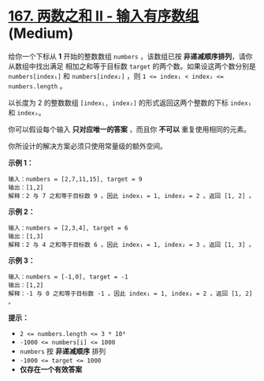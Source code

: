 # [167. 两数之和 II - 输入有序数组][link] (Medium)

[link]: https://leetcode.cn/problems/two-sum-ii-input-array-is-sorted/

给你一个下标从 **1** 开始的整数数组 `numbers` ，该数组已按 **非递减顺序排列**，请你从数组中找出满足
相加之和等于目标数 `target` 的两个数。如果设这两个数分别是 `numbers[index₁]` 和 `numbers[index₂]` 
，则 `1 <= index₁ < index₂ <= numbers.length` 。

以长度为 2 的整数数组 `[index₁, index₂]` 的形式返回这两个整数的下标 `index₁` 和 `index₂`。

你可以假设每个输入 **只对应唯一的答案** ，而且你 **不可以** 重复使用相同的元素。

你所设计的解决方案必须只使用常量级的额外空间。

**示例 1：**

```
输入：numbers = [2,7,11,15], target = 9
输出：[1,2]
解释：2 与 7 之和等于目标数 9 。因此 index₁ = 1, index₂ = 2 。返回 [1, 2] 。
```

**示例 2：**

```
输入：numbers = [2,3,4], target = 6
输出：[1,3]
解释：2 与 4 之和等于目标数 6 。因此 index₁ = 1, index₂ = 3 。返回 [1, 3] 。
```

**示例 3：**

```
输入：numbers = [-1,0], target = -1
输出：[1,2]
解释：-1 与 0 之和等于目标数 -1 。因此 index₁ = 1, index₂ = 2 。返回 [1, 2] 。

```

**提示：**

- `2 <= numbers.length <= 3 * 10⁴`
- `-1000 <= numbers[i] <= 1000`
- `numbers` 按 **非递减顺序** 排列
- `-1000 <= target <= 1000`
- **仅存在一个有效答案**
